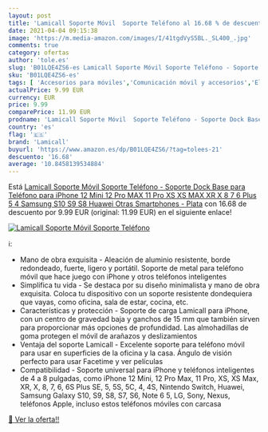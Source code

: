 ```yaml
---
layout: post
title: 'Lamicall Soporte Móvil  Soporte Teléfono al 16.68 % de descuento'
date: 2021-04-04 09:15:38
image: 'https://m.media-amazon.com/images/I/41tgdVyS5BL._SL400_.jpg'
comments: true
category: ofertas
author: 'tole.es'
slug: 'B01LQE4ZS6-es Lamicall Soporte Móvil Soporte Teléfono - Soporte Dock...'
sku: 'B01LQE4ZS6-es'
tags: [ 'Accesorios para móviles','Comunicación móvil y accesorios','Electrónica','Soportes para móviles','iphone','lamicall', ]
actualPrice: 9.99 EUR
currency: EUR
price: 9.99
comparePrice: 11.99 EUR
prodname: 'Lamicall Soporte Móvil  Soporte Teléfono - Soporte Dock Base para Teléfono para iPhone 12 Mini  12 Pro MAX  11 Pro  XS XS MAX XR X 8 7 6 Plus 5 4  Samsung S10 S9 S8  Huawei  Otras Smartphones - Plata'
country: 'es'
flag: '🇪🇸'
brand: 'Lamicall'
buyurl: 'https://www.amazon.es/dp/B01LQE4ZS6/?tag=tolees-21'
descuento: '16.68'
average: '10.8458139534884'
---
```


Está [Lamicall Soporte Móvil  Soporte Teléfono - Soporte Dock Base para Teléfono para iPhone 12 Mini  12 Pro MAX  11 Pro  XS XS MAX XR X 8 7 6 Plus 5 4  Samsung S10 S9 S8  Huawei  Otras Smartphones - Plata](https://www.amazon.es/dp/B01LQE4ZS6/?tag=tolees-21) con 16.68 de descuento por 9.99 EUR (original: 11.99 EUR) en el siguiente enlace!

[![Lamicall Soporte Móvil  Soporte Teléfono](https://m.media-amazon.com/images/I/41tgdVyS5BL._SL400_.jpg)](https://www.amazon.es/dp/B01LQE4ZS6/?tag=tolees-21)

ℹ️:

- Mano de obra exquisita - Aleación de aluminio resistente, borde redondeado, fuerte, ligero y portátil. Soporte de metal para teléfono móvil que hace juego con iPhone y otros teléfonos inteligentes
- Simplifica tu vida - Se destaca por su diseño minimalista y mano de obra exquisita. Coloca tu dispositivo con un soporte resistente dondequiera que vayas, como oficina, sala de estar, cocina, etc.
- Características y protección - Soporte de carga Lamicall para iPhone, con un centro de gravedad baja y ganchos de 15 mm que también sirven para proporcionar más opciones de profundidad. Las almohadillas de goma protegen el móvil de arañazos y deslizamientos
- Ventaja del soporte Lamicall - Excelente soporte para teléfono móvil para usar en superficies de la oficina y la casa. Ángulo de visión perfecto para usar Facetime y ver películas
- Compatibilidad - Soporte universal para iPhone y teléfonos inteligentes de 4 a 8 pulgadas, como iPhone 12 Mini, 12 Pro Max, 11 Pro, XS, XS Max, XR, X, 8, 7, 6, 6S Plus SE, 5, 5S, 5C, 4, 4S, Nintendo Switch, Huawei, Samsung Galaxy S10, S9, S8, S7, S6, Note 6 5, LG, Sony, Nexus, teléfonos Apple, incluso estos teléfonos móviles con carcasa

[🛒 Ver la oferta!!](https://www.amazon.es/dp/B01LQE4ZS6/?tag=tolees-21)
